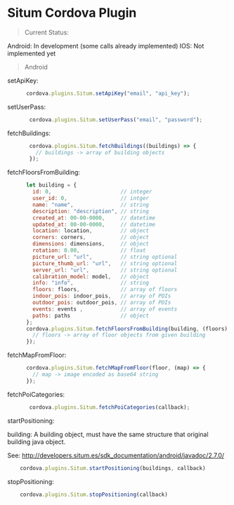 Situm Cordova Plugin
======

> Current Status:

Android: In development (some calls already implemented)
IOS: Not implemented yet


> Android

setApiKey:

```javascript
      cordova.plugins.Situm.setApiKey("email", "api_key");
```

setUserPass:

```javascript
       cordova.plugins.Situm.setUserPass("email", "password");
```

fetchBuildings:

```javascript
       cordova.plugins.Situm.fetchBuildings((buildings) => {
         // buildings -> array of building objects
       });
```

fetchFloorsFromBuilding:

```javascript
      let building = {
        id: 0,                      // integer
        user_id: 0,                 // intger
        name: "name",               // string
        description: "description", // string
        created_at: 00-00-0000,     // datetime
        updated_at: 00-00-0000,     // datetime
        location: location,         // object
        corners: corners,           // object
        dimensions: dimensions,     // object
        rotation: 0.00,             // float
        picture_url: "url",         // string optional
        picture_thumb_url: "url",   // string optional
        server_url: "url",          // string optional
        calibration_model: model,   // object
        info: "info",               // string
        floors: floors,             // array of floors
        indoor_pois: indoor_pois,   // array of POIs
        outdoor_pois: outdoor_pois, // array of POIs
        events: events ,            // array of events
        paths: paths                // object
      };
      cordova.plugins.Situm.fetchFloorsFromBuilding(building, (floors) => {
        // floors -> array of floor objects from given building
      });
```

fetchMapFromFloor:

```javascript
      cordova.plugins.Situm.fetchMapFromFloor(floor, (map) => {
        // map -> image encoded as base64 string
      });
```

fetchPoiCategories:

```javascript
       cordova.plugins.Situm.fetchPoiCategories(callback);
```

startPositioning:

  building: A building object, must have the same structure that original building java object.

  See: <a target="_blank" href="http://developers.situm.es/sdk_documentation/android/javadoc/2.7.0/">http://developers.situm.es/sdk_documentation/android/javadoc/2.7.0/</a>

```javascript
    cordova.plugins.Situm.startPositioning(buildings, callback)
```
stopPositioning:

```javascript
    cordova.plugins.Situm.stopPositioning(callback)
```

